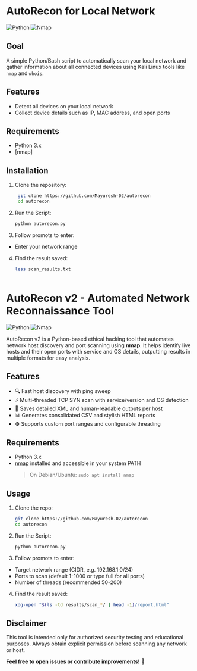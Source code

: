 # AutoRecon for Local Network

![Python](https://img.shields.io/badge/python-3.x-blue)
![Nmap](https://img.shields.io/badge/nmap-required-green)


## Goal
A simple Python/Bash script to automatically scan your local network and gather information about all connected devices using Kali Linux tools like `nmap` and `whois`.

## Features
- Detect all devices on your local network
- Collect device details such as IP, MAC address, and open ports

## Requirements

- Python 3.x  
- [nmap]

## Installation
1. Clone the repository:
   ```bash
    git clone https://github.com/Mayuresh-02/autorecon
    cd autorecon

2. Run the Script:
   ```bash
   python autorecon.py

3. Follow promots to enter:
  - Enter your network range

4. Find the result saved:
   ```bash
   less scan_results.txt



# AutoRecon v2 - Automated Network Reconnaissance Tool
![Python](https://img.shields.io/badge/python-3.x-blue)
![Nmap](https://img.shields.io/badge/nmap-required-green)

AutoRecon v2 is a Python-based ethical hacking tool that automates network host discovery and port scanning using **nmap**. It helps identify live hosts and their open ports with service and OS details, outputting results in multiple formats for easy analysis.

## Features

- 🔍 Fast host discovery with ping sweep  
- ⚡ Multi-threaded TCP SYN scan with service/version and OS detection  
- 📄 Saves detailed XML and human-readable outputs per host  
- 📊 Generates consolidated CSV and stylish HTML reports  
- ⚙️ Supports custom port ranges and configurable threading

## Requirements

- Python 3.x  
- [nmap](https://nmap.org/) installed and accessible in your system PATH  
  > On Debian/Ubuntu: `sudo apt install nmap`

## Usage

1. Clone the repo:
   ```bash
   git clone https://github.com/Mayuresh-02/autorecon
   cd autorecon

2. Run the Script:
   ```bash
   python autorecon.py

3. Follow promots to enter:
  - Target network range (CIDR, e.g. 192.168.1.0/24)
  - Ports to scan (default 1-1000 or type full for all ports)
  - Number of threads (recommended 50-200)

4. Find the result saved:
   ```bash
   xdg-open "$(ls -td results/scan_*/ | head -1)/report.html"


## Disclaimer

This tool is intended only for authorized security testing and educational purposes.
Always obtain explicit permission before scanning any network or host.

**Feel free to open issues or contribute improvements!** 🚀
   
